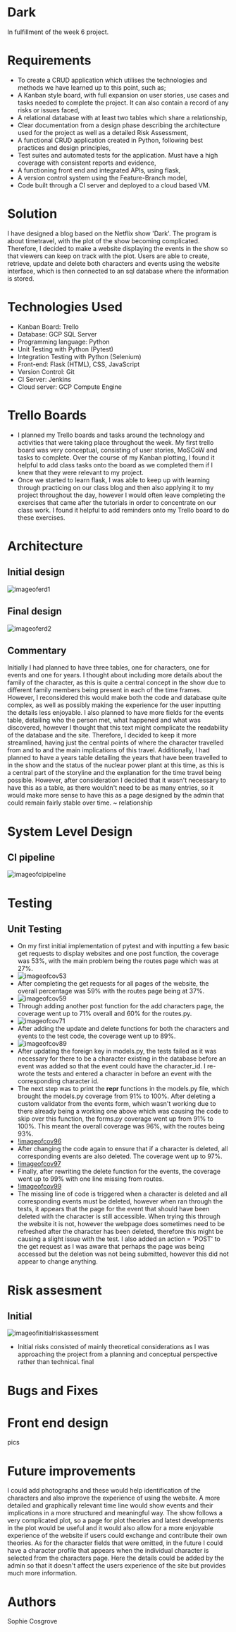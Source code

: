 # Dark
In fulfillment of the week 6 project.

# Requirements
* To create a CRUD application which utilises the technologies and methods we have learned up to this point, such as; 
* A Kanban style board, with full expansion on user stories, use cases and tasks needed to complete the project. It can also contain a record of any risks or issues faced,
* A relational database with at least two tables which share a relationship,
* Clear documentation from a design phase describing the architecture used for the project as well as a detailed Risk Assessment,
* A functional CRUD application created in Python, following best practices and design principles,
* Test suites and automated tests for the application. Must have a high coverage with consistent reports and evidence,
* A functioning front end and integrated APIs, using flask,
* A version control system using the Feature-Branch model, 
* Code built through a CI server and deployed to a cloud based VM.

# Solution 
I have designed a blog based on the Netflix show 'Dark'. The program is about timetravel, with the plot of the show becoming complicated. Therefore, I decided to make a website displaying the events in the show so that viewers can keep on track with the plot.
Users are able to create, retrieve, update and delete both characters and events using the website interface, which is then connected to an sql database where the information is stored. 

# Technologies Used
* Kanban Board: Trello
* Database: GCP SQL Server
* Programming language: Python
* Unit Testing with Python (Pytest)
* Integration Testing with Python (Selenium)
* Front-end: Flask (HTML), CSS, JavaScript
* Version Control: Git
* CI Server: Jenkins
* Cloud server: GCP Compute Engine

# Trello Boards
* I planned my Trello boards and tasks around the technology and activities that were taking place throughout the week. My first trello board was very conceptual, consisting of user stories, MoSCoW and tasks to complete. Over the course of my Kanban plotting, I found it helpful to add class tasks onto the board as we completed them if I knew that they were relevant to my project.
* Once we started to learn flask, I was able to keep up with learning through practicing on our class blog and then also applying it to my project throughout the day, however I would often leave completing the exercises that came after the tutorials in order to concentrate on our class work. I found it helpful to add reminders onto my Trello board to do these exercises.
# Architecture
## Initial design
![imageoferd1](https://github.com/sophiecosgrove/Dark/blob/master/erd%201.png)
## Final design 
![imageoferd2](https://github.com/sophiecosgrove/Dark/blob/master/erd%20after.png)
## Commentary 
Initially I had planned to have three tables, one for characters, one for events and one for years. I thought about including more details about the family of the character, as this is quite a central concept in the show due to different family members being present in each of the time frames. However, I reconsidered this would make both the code and database quite complex, as well as possibly making the experience for the user inputting the details less enjoyable. I also planned to have more fields for the events table, detailing who the person met, what happened and what was discovered, however I thought that this text might complicate the readability of the database and the site. Therefore, I decided to keep it more streamlined, having just the central points of where the character travelled from and to and the main implications of this travel. Additionally, I had planned to have a years table detailing the years that have been travelled to in the show and the status of the nuclear power plant at this time, as this is a central part of the storyline and the explanation for the time travel being possible. However, after consideration I decided that it wasn't necessary to have this as a table, as there wouldn't need to be as many entries, so it would make more sense to have this as a page designed by the admin that could remain fairly stable over time. ~ relationship



# System Level Design
## CI pipeline
![imageofcipipeline](https://github.com/sophiecosgrove/Dark/blob/master/CI%20pipelinepic.png)

# Testing
## Unit Testing 
* On my first initial implementation of pytest and with inputting a few basic get requests to display websites and one post function, the coverage was 53%, with the main problem being the routes page which was at 27%. 
* ![imageofcov53](https://github.com/sophiecosgrove/Dark/blob/master/images/cov53.png)
* After completing the get requests for all pages of the website, the overall percentage was 59% with the routes page being at 37%.
* ![imageofcov59](https://github.com/sophiecosgrove/Dark/blob/master/images/cov59.png)
* Through adding another post function for the add characters page, the coverage went up to 71% overall and 60% for the routes.py.
* ![imageofcov71](https://github.com/sophiecosgrove/Dark/blob/master/images/cov71.png)
* After adding the update and delete functions for both the characters and events to the test code, the coverage went up to 89%.
* ![imageofcov89](https://github.com/sophiecosgrove/Dark/blob/master/images/covreport89.png)
* After updating the foreign key in models.py, the tests failed as it was necessary for there to be a character existing in the database before an event was added so that the event could have the character_id. I re-wrote the tests and entered a character in before an event with the corresponding character id.
* The next step was to print the __repr__ functions in the models.py file, which brought the models.py coverage from 91% to 100%. After deleting a custom validator from the events form, which wasn't working due to there already being a working one above which was causing the code to skip over this function, the forms.py coverage went up from 91% to 100%. This meant the overall coverage was 96%, with the routes being 93%.
* [!imageofcov96](https://github.com/sophiecosgrove/Dark/blob/master/images/cov96.png)
* After changing the code again to ensure that if a character is deleted, all corresponding events are also deleted. The coverage went up to 97%.
* [!imageofcov97](https://github.com/sophiecosgrove/Dark/blob/master/images/cov97.png)
* Finally, after rewriting the delete function for the events, the coverage went up to 99% with one line missing from routes. 
* [!imageofcov99](https://github.com/sophiecosgrove/Dark/blob/master/images/cov99.png)
* The missing line of code is triggered when a character is deleted and all corresponding events must be deleted, however when ran through the tests, it appears that the page for the event that should have been deleted with the character is still accessible. When trying this through the website it is not, however the webpage does sometimes need to be refreshed after the character has been deleted, therefore this might be causing a slight issue with the test. I also added an action = 'POST' to the get request as I was aware that perhaps the page was being accessed but the deletion was not being submitted, however this did not appear to change anything.


# Risk assesment
## Initial
![imageofinitialriskassessment](https://github.com/sophiecosgrove/Dark/blob/master/risk%20assessment%20before.png)
* Initial risks consisted of mainly theoretical considerations as I was approaching the project from a planning and conceptual perspective rather than technical.
final

# Bugs and Fixes

# Front end design
pics

# Future improvements
I could add photographs and these would help identification of the characters and also improve the experience of using the website.
A more detailed and graphically relevant time line would show events and their implications in a more structured and meaningful way. The show follows a very complicated plot, so a page for plot theories and latest developments in the plot would be useful and it would also allow for a more enjoyable experience of the website if users could exchange and contribute their own theories. As for the character fields that were omitted, in the future I could have a character profile that appears when the individual character is selected from the characters page. Here the details could be added by the admin so that it doesn't affect the users experience of the site but provides much more information.


# Authors
Sophie Cosgrove
